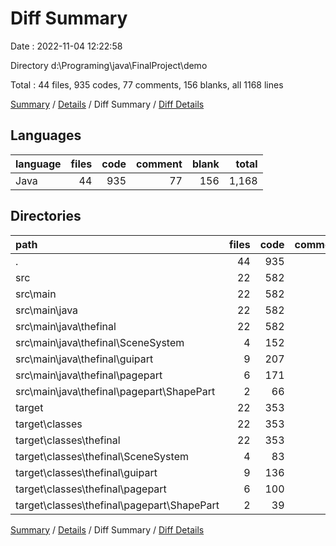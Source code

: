 # Diff Summary

Date : 2022-11-04 12:22:58

Directory d:\\Programing\\java\\FinalProject\\demo

Total : 44 files,  935 codes, 77 comments, 156 blanks, all 1168 lines

[Summary](results.md) / [Details](details.md) / Diff Summary / [Diff Details](diff-details.md)

## Languages
| language | files | code | comment | blank | total |
| :--- | ---: | ---: | ---: | ---: | ---: |
| Java | 44 | 935 | 77 | 156 | 1,168 |

## Directories
| path | files | code | comment | blank | total |
| :--- | ---: | ---: | ---: | ---: | ---: |
| . | 44 | 935 | 77 | 156 | 1,168 |
| src | 22 | 582 | 60 | 155 | 797 |
| src\\main | 22 | 582 | 60 | 155 | 797 |
| src\\main\\java | 22 | 582 | 60 | 155 | 797 |
| src\\main\\java\\thefinal | 22 | 582 | 60 | 155 | 797 |
| src\\main\\java\\thefinal\\SceneSystem | 4 | 152 | 18 | 41 | 211 |
| src\\main\\java\\thefinal\\guipart | 9 | 207 | 15 | 53 | 275 |
| src\\main\\java\\thefinal\\pagepart | 6 | 171 | 24 | 43 | 238 |
| src\\main\\java\\thefinal\\pagepart\\ShapePart | 2 | 66 | 13 | 18 | 97 |
| target | 22 | 353 | 17 | 1 | 371 |
| target\\classes | 22 | 353 | 17 | 1 | 371 |
| target\\classes\\thefinal | 22 | 353 | 17 | 1 | 371 |
| target\\classes\\thefinal\\SceneSystem | 4 | 83 | 17 | 0 | 100 |
| target\\classes\\thefinal\\guipart | 9 | 136 | 0 | 0 | 136 |
| target\\classes\\thefinal\\pagepart | 6 | 100 | 0 | 1 | 101 |
| target\\classes\\thefinal\\pagepart\\ShapePart | 2 | 39 | 0 | 0 | 39 |

[Summary](results.md) / [Details](details.md) / Diff Summary / [Diff Details](diff-details.md)